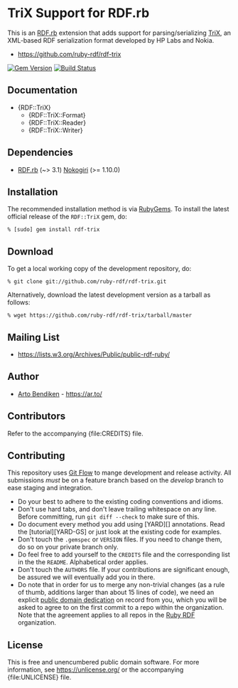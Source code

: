 TriX Support for RDF.rb
=======================

This is an [RDF.rb][] extension that adds support for parsing/serializing
[TriX][], an XML-based RDF serialization format developed by HP Labs and
Nokia.

* <https://github.com/ruby-rdf/rdf-trix>

[![Gem Version](https://badge.fury.io/rb/rdf-trix.png)](https://badge.fury.io/rb/rdf-trix)
[![Build Status](https://travis-ci.org/ruby-rdf/rdf-trix.png?branch=master)](https://travis-ci.org/ruby-rdf/rdf-trix)

Documentation
-------------

* {RDF::TriX}
  * {RDF::TriX::Format}
  * {RDF::TriX::Reader}
  * {RDF::TriX::Writer}

Dependencies
------------

* [RDF.rb](https://rubygems.org/gems/rdf) (~> 3.1)
  [Nokogiri](https://rubygems.org/gems/nokogiri) (>= 1.10.0)

Installation
------------

The recommended installation method is via [RubyGems](https://rubygems.org/).
To install the latest official release of the `RDF::TriX` gem, do:

    % [sudo] gem install rdf-trix

Download
--------

To get a local working copy of the development repository, do:

    % git clone git://github.com/ruby-rdf/rdf-trix.git

Alternatively, download the latest development version as a tarball as
follows:

    % wget https://github.com/ruby-rdf/rdf-trix/tarball/master

Mailing List
------------

* <https://lists.w3.org/Archives/Public/public-rdf-ruby/>

Author
------

* [Arto Bendiken](https://github.com/artob) - <https://ar.to/>

Contributors
------------

Refer to the accompanying {file:CREDITS} file.

## Contributing

This repository uses [Git Flow](https://github.com/nvie/gitflow) to mange development and release activity. All submissions _must_ be on a feature branch based on the _develop_ branch to ease staging and integration.

* Do your best to adhere to the existing coding conventions and idioms.
* Don't use hard tabs, and don't leave trailing whitespace on any line.
  Before committing, run `git diff --check` to make sure of this.
* Do document every method you add using [YARD][] annotations. Read the
  [tutorial][YARD-GS] or just look at the existing code for examples.
* Don't touch the `.gemspec` or `VERSION` files. If you need to change them,
  do so on your private branch only.
* Do feel free to add yourself to the `CREDITS` file and the
  corresponding list in the the `README`. Alphabetical order applies.
* Don't touch the `AUTHORS` file. If your contributions are significant
  enough, be assured we will eventually add you in there.
* Do note that in order for us to merge any non-trivial changes (as a rule
  of thumb, additions larger than about 15 lines of code), we need an
  explicit [public domain dedication][PDD] on record from you,
  which you will be asked to agree to on the first commit to a repo within the organization.
  Note that the agreement applies to all repos in the [Ruby RDF](https://github.com/ruby-rdf/) organization.

## License

This is free and unencumbered public domain software. For more information,
see <https://unlicense.org/> or the accompanying {file:UNLICENSE} file.

[RDF.rb]:   https://rubygems.org/gems/rdf/
[TriX]:     https://www.w3.org/2004/03/trix/
[PDD]:              https://unlicense.org/#unlicensing-contributions

